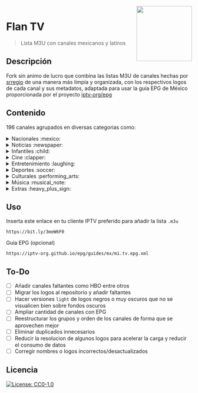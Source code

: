 <img src="https://static.wixstatic.com/media/01d7e2_fcd8abc10d94492692239832c862d94d~mv2.png/v1/fill/w_560,h_320,al_c,q_85,usm_0.66_1.00_0.01/Flan.webp" align="right" width="150px" />

# Flan TV 
> Lista M3U con canales mexicanos y latinos

## Descripción
Fork sin animo de lucro que combina las listas M3U de canales hechas por [srregio](srregio.net) de una manera más limpía y organizada,
con los respectivos logos de cada canal y sus metadatos, adaptada para usar la guía EPG de México proporcionada por el proyecto 
[iptv-org/epg](https://github.com/iptv-org/epg)

## Contenido
196 canales agrupados en diversas categorias como:

<details>
<summary>Nacionales :mexico:</summary>

Canal | Calidad | EPG
------------ | ------------- | -------------
Once niños y niñas | SD | 
a más | SD | 
Azteca uno | SD / HD | 
Azteca Clic | SD |
Las Estrellas | SD / HD | 
Canal 5 | SD / HD | :heavy_check_mark:
Once | SD / HD | :heavy_check_mark:
Azteca 7 | SD / HD | 
NU9VE | SD / HD |
Teleformula | SD |
Mexiquense TV | SD |
Azteca Corazón | SD |
Azteca Mundo | SD | 
Imagen TV | SD / HD | 
Canal 6 MTY | SD / HD |
Canal 6 CDMX | SD / HD |
Aprende TV | SD |
MVS TV | SD |
Meganoticias MX | SD |
Televisa MTY | SD | 
Televisa Puebla | SD | 
TVMÁS | SD |
Canal del Congreso | SD |
Academia | SD |

</details>

<details>
<summary>Noticias :newspaper:</summary>

Canal | Calidad | EPG
------------ | ------------- | -------------
Foro TV | SD / HD | :heavy_check_mark:
ADN40 | SD / HD |
CNN | SD |
CNN en Español | SD |
Wobi | SD | :heavy_check_mark:
Fox News | SD |
Bloomberg | SD |
BBC World News | SD |
Al Jazeera | SD |
NTN 24 | SD |
Justicia TV | SD |
HLN | SD |
DW | SD |
RT | SD |
RT Español | SD |
Milenio | SD / HD |
Excelsior TV   | SD |
El Financiero | HD |
France 24 | SD |

</details>

<details>
<summary>Infantiles :child:</summary>

Canal | Calidad | EPG
------------ | ------------- | -------------
Tooncast | SD |
Discovery Kids | SD |
Nickelodeon | SD |
Disney XD | SD |
Cartoon Network | SD | :heavy_check_mark:
Disney Channel | SD | :heavy_check_mark:
Boomerang | SD | :heavy_check_mark:
Baby TV | SD | 
Nick Jr | SD |
Disney Junior | SD | :heavy_check_mark:
NickMusic | SD |
Baby First | SD |
TeenNick | SD |
Nat Geo Kids | SD |
BitMe | SD |

</details>

<details>
<summary>Cine :clapper:</summary>

Canal | Calidad | EPG
------------ | ------------- | -------------
A3CINE | SD |
TBS | SD |
De Pelicula Plus | SD |
GOLDEN | SD |
GOLDEN+ | SD |
GOLDEN EDGE | SD |
TNT | SD | :heavy_check_mark:
TCM | SD |
Space | SD |
AMC | SD | 
Studio Universal | SD | :heavy_check_mark:
I SAT | SD |
Europa Europa | SD |
film & arts | SD |
FXM | SD / HD |
Morbido | SD |
CINECANAL | SD |
CINEMAX | SD |
Az Cinema | SD |
Paramount Network | SD |
Star Series | SD |
Star Hits | SD |
Star Action | SD |
Star Cinema | SD |
Star Classics | SD |

</details>

<details>
<summary>Entretenimiento :laughing:</summary>

Canal | Calidad | EPG
------------ | ------------- | -------------
Star | SD / HD |
Star Channel | SD | :heavy_check_mark:
Star Life | SD | :heavy_check_mark:
Telemundo Internacional | SD |
Sony Channel | SD |
Warner Channel | SD / HD |
E! | SD |
Universal TV | SD / HD | :heavy_check_mark:
Syfy | SD |
FX | SD / HD |
A&E | SD |
AXN | SD |
Unicable | SD |
Sundance TV | SD |
TNT Series | SD |
Glitz | SD |
El Gourmet | SD |
Distrito Comedia | SD |
TrutTV | SD / HD |
Tlnovelas | SD |
Lifetime | SD |
Antena 3 | SD |
¡HOLA! TV | HD |
Comedy Central | SD |
Más Chic | SD |
A3Series | SD |

</details>

<details>
<summary>Deportes :soccer:</summary>

Canal | Calidad | EPG
------------ | ------------- | -------------
ESPN EXtra | SD |
ESPN | SD |
ESPN 2 | SD |
ESPN 3 | SD |
FOX Sports | SD |
FOX Sports 2 | SD |
FOX SPorts 3 | SD |
TUDN | SD / HD |
GOLF | SD | 
AYM Sports | SD |
Adrenalina Sports | SD |
LAS | SD |
Havoc | SD |
TVC Deportes | SD |
Claro Sports | HD |
Fuel TV | HD |

</details>

<details>
<summary>Culturales :performing_arts:</summary>

Canal | Calidad | EPG
------------ | ------------- | -------------
Animal Planet | SD |
CVShopping | SD |
Curiosity Stream | SD |
Discovery Channel | SD | :heavy_check_mark:
Discovery Civilization | SD |
Discovery ID | SD |
Discovery Science | SD |
Discovery Theater | SD |
Discovery Turbo | SD |
Discovery World | SD |
Food Network | SD |
Garage TV | SD |
History | SD | 
H&H | SD |
National Geographic | SD |
National Geographic Wild | SD |
Star TVE | SD |
TLC | SD |
TVE | SD |

</details>

<details>
<summary>Música :musical_note:</summary>

Canal | Calidad | EPG
------------ | ------------- | -------------
Azteca Clic | SD |
Bandamax | SD |
MTV | SD | 
MTV Hits | SD |
MTV Live | SD |
VH1 Classic | SD |
VH1 | SD / HD |
Telehit Urbano | SD |
Telehit+ | SD


</details>

<details>
<summary>Extras :heavy_plus_sign:</summary>

Canal | Calidad | EPG
------------ | ------------- | -------------
Wow TV | SD |
Net TV | SD |
LA 2 | SD |
Estrella TV | SD |
Canal 26 Aguascalientes | SD / HD |
Latinos TV | SD |
Videorola | SD |
PakaPaka | SD |

</details>

## Uso
Inserta este enlace en tu cliente IPTV preferido para añadir la lista `.m3u`
```
https://bit.ly/3meW6F0
```
Guía EPG (opcional)
```
https://iptv-org.github.io/epg/guides/mx/mi.tv.epg.xml
```

## To-Do
- [ ] Añadir canales faltantes como HBO entre otros
- [ ] Migrar los logos al repositorio y añadir faltantes
- [ ] Hacer versiones `light` de logos negros o muy oscuros que no se visualicen bien sobre fondos oscuros
- [ ] Ampliar cantidad de canales con EPG
- [ ] Reestructurar los grupos y orden de los canales de forma que se aprovechen mejor
- [ ] Eliminar duplicados innecesarios
- [ ] Reducir la resolucion de algunos logos para acelerar la carga y reducir el consumo de datos
- [ ] Corregir nombres o logos incorrectos/desactualizados

## Licencia
[![License: CC0-1.0](https://img.shields.io/badge/License-CC0_1.0-lightgrey.svg)](http://creativecommons.org/publicdomain/zero/1.0/)
